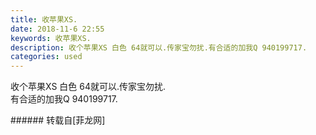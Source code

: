 ```yaml
---
title: 收苹果XS.
date: 2018-11-6 22:55
keywords: 收苹果XS.
description: 收个苹果XS 白色 64就可以.传家宝勿扰.有合适的加我Q 940199717.
categories: used
---
```

<td class="t_f" id="postmessage_2229327">

收个苹果XS 白色 64就可以.传家宝勿扰.<br/>
有合适的加我Q 940199717.<br/>
</td>
###### 转载自[菲龙网]